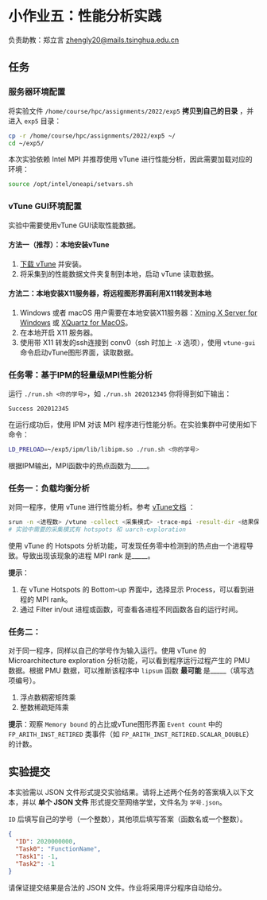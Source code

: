 # 小作业五：性能分析实践

负责助教：郑立言 zhengly20@mails.tsinghua.edu.cn

## 任务

### 服务器环境配置

将实验文件 `/home/course/hpc/assignments/2022/exp5` **拷贝到自己的目录** ，并进入 `exp5` 目录：

```bash
cp -r /home/course/hpc/assignments/2022/exp5 ~/
cd ~/exp5/
```

本次实验依赖 Intel MPI 并推荐使用 vTune 进行性能分析，因此需要加载对应的环境：

```bash
source /opt/intel/oneapi/setvars.sh
```

### vTune GUI环境配置

实验中需要使用vTune GUI读取性能数据。

#### 方法一（推荐）：本地安装vTune
1. [下载 vTune](https://www.intel.com/content/www/us/en/developer/tools/oneapi/vtune-profiler-download.html) 并安装。
2. 将采集到的性能数据文件夹复制到本地，启动 vTune 读取数据。

#### 方法二：本地安装X11服务器，将远程图形界面利用X11转发到本地
1. Windows 或者 macOS 用户需要在本地安装X11服务器：[Xming X Server for Windows](https://sourceforge.net/projects/xming/) 或 [XQuartz for MacOS](https://www.xquartz.org/)。
2. 在本地开启 X11 服务器。
3. 使用带 X11 转发的ssh连接到 conv0（ssh 时加上 `-X` 选项），使用 `vtune-gui` 命令启动vTune图形界面，读取数据。

### 任务零：基于IPM的轻量级MPI性能分析

运行 `./run.sh <你的学号>`，如 `./run.sh 202012345` 你将得到如下输出：

```text
Success 202012345
```

在运行成功后，使用 IPM 对该 MPI 程序进行性能分析。在实验集群中可使用如下命令：

```bash
LD_PRELOAD=~/exp5/ipm/lib/libipm.so ./run.sh <你的学号>
```

根据IPM输出，MPI函数中的热点函数为_____。

### 任务一：负载均衡分析

对同一程序，使用 vTune 进行性能分析。参考 [vTune文档](https://www.intel.com/content/www/us/en/develop/documentation/vtune-help/top/analyze-performance/code-profiling-scenarios/mpi-code-analysis.html) ：

```bash
srun -n <进程数> /vtune -collect <采集模式> -trace-mpi -result-dir <结果保存目录> -- <应用执行命令>
# 实验中需要的采集模式有 hotspots 和 uarch-exploration
```

使用 vTune 的 Hotspots 分析功能，可发现任务零中检测到的热点由一个进程导致。导致出现该现象的进程 MPI rank 是_____。

**提示**：

1. 在 vTune Hotspots 的 Bottom-up 界面中，选择显示 Process，可以看到进程的 MPI rank。
2. 通过 Filter in/out 进程或函数，可查看各进程不同函数各自的运行时间。

### 任务二：

对于同一程序，同样以自己的学号作为输入运行。使用 vTune 的 Microarchitecture exploration 分析功能，可以看到程序运行过程产生的 PMU 数据。根据 PMU 数据，可以推断该程序中 `lipsum` 函数 **最可能** 是_____（填写选项编号）。

1. 浮点数稠密矩阵乘
2. 整数稀疏矩阵乘

**提示**：观察 `Memory bound` 的占比或vTune图形界面 `Event count` 中的 `FP_ARITH_INST_RETIRED` 类事件（如 `FP_ARITH_INST_RETIRED.SCALAR_DOUBLE`）的计数。

## 实验提交

本实验需以 JSON 文件形式提交实验结果。请将上述两个任务的答案填入以下文本，并以 **单个 JSON 文件** 形式提交至网络学堂，文件名为 `学号.json`。

`ID` 后填写自己的学号（一个整数），其他项后填写答案（函数名或一个整数）。

```json
{
  "ID": 2020000000,
  "Task0": "FunctionName",
  "Task1": -1,
  "Task2": -1
}
```

请保证提交结果是合法的 JSON 文件。作业将采用评分程序自动给分。
